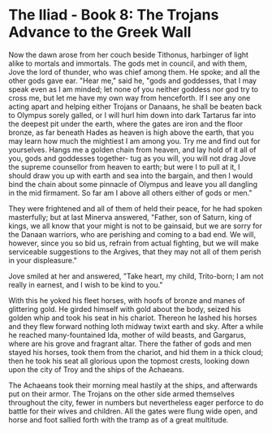 
# The Iliad - Book 8: The Trojans Advance to the Greek Wall

Now the dawn arose from her couch beside Tithonus, harbinger of light
alike to mortals and immortals. The gods met in council, and with them,
Jove the lord of thunder, who was chief among them. He spoke; and all
the other gods gave ear. "Hear me," said he, "gods and goddesses, that I
may speak even as I am minded; let none of you neither goddess nor god
try to cross me, but let me have my own way from henceforth. If I see
any one acting apart and helping either Trojans or Danaans, he shall be
beaten back to Olympus sorely galled, or I will hurl him down into dark
Tartarus far into the deepest pit under the earth, where the gates are
iron and the floor bronze, as far beneath Hades as heaven is high above
the earth, that you may learn how much the mightiest I am among you.
Try me and find out for yourselves. Hangs me a golden chain from heaven,
and lay hold of it all of you, gods and goddesses together- tug as you
will, you will not drag Jove the supreme counsellor from heaven to
earth; but were I to pull at it, I should draw you up with earth and sea
into the bargain, and then I would bind the chain about some pinnacle of
Olympus and leave you all dangling in the mid firmament. So far am I
above all others either of gods or men."

They were frightened and all of them of held their peace, for he had
spoken masterfully; but at last Minerva answered, "Father, son of
Saturn, king of kings, we all know that your might is not to be
gainsaid, but we are sorry for the Danaan warriors, who are perishing
and coming to a bad end. We will, however, since you so bid us, refrain
from actual fighting, but we will make serviceable suggestions to the
Argives, that they may not all of them perish in your displeasure."

Jove smiled at her and answered, "Take heart, my child, Trito-born; I
am not really in earnest, and I wish to be kind to you."

With this he yoked his fleet horses, with hoofs of bronze and manes of
glittering gold. He girded himself with gold about the body, seized his
golden whip and took his seat in his chariot. Thereon he lashed his
horses and they flew forward nothing loth midway twixt earth and sky.
After a while he reached many-fountained Ida, mother of wild beasts,
and Gargarus, where are his grove and fragrant altar. There the father
of gods and men stayed his horses, took them from the chariot, and hid
them in a thick cloud; then he took his seat all glorious upon the
topmost crests, looking down upon the city of Troy and the ships of the
Achaeans.

The Achaeans took their morning meal hastily at the ships, and
afterwards put on their armor. The Trojans on the other side armed
themselves throughout the city, fewer in numbers but nevertheless
eager perforce to do battle for their wives and children. All the
gates were flung wide open, and horse and foot sallied forth with
the tramp as of a great multitude.

